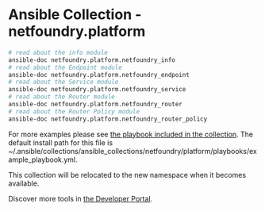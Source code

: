 # Ansible Collection - netfoundry.platform

```bash
# read about the info module
ansible-doc netfoundry.platform.netfoundry_info
# read about the Endpoint module
ansible-doc netfoundry.platform.netfoundry_endpoint
# read about the Service module
ansible-doc netfoundry.platform.netfoundry_service
# read about the Router module
ansible-doc netfoundry.platform.netfoundry_router
# read about the Router Policy module
ansible-doc netfoundry.platform.netfoundry_router_policy
```

For more examples please see [the playbook included in the collection](https://github.com/netfoundry/developer-tools/blob/master/ansible_collections/netfoundry/platform/playbooks/example_playbook.yml). The default install path for this file is ~/.ansible/collections/ansible_collections/netfoundry/platform/playbooks/example_playbook.yml.

This collection will be relocated to the new namespace when it becomes available.

Discover more tools in [the Developer Portal](https://developer.netfoundry.io/).
